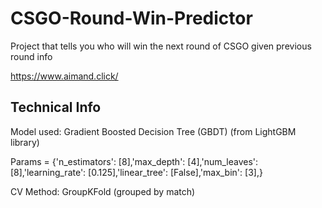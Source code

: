 # CSGO-Round-Win-Predictor
Project that tells you who will win the next round of CSGO given previous round info

https://www.aimand.click/

## Technical Info
Model used: Gradient Boosted Decision Tree (GBDT) (from LightGBM library)

Params = {'n_estimators': [8],'max_depth': [4],'num_leaves': [8],'learning_rate': [0.125],'linear_tree': [False],'max_bin': [3],}

CV Method: GroupKFold (grouped by match)
